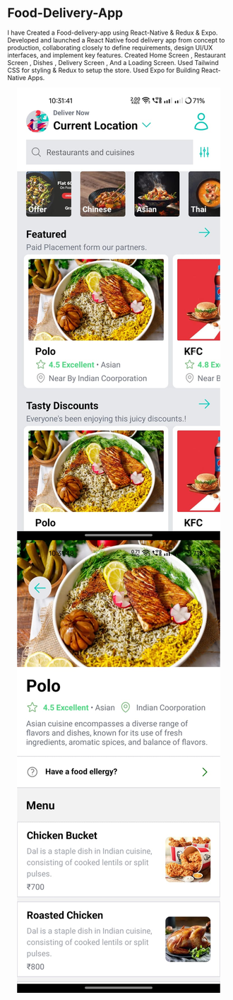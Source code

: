 # Food-Delivery-App
I have Created a Food-delivery-app using React-Native &amp; Redux &amp; Expo.
Developed and launched a React Native food delivery app from concept to production, collaborating closely to define requirements, design UI/UX interfaces, and implement key features.
Created Home Screen , Restaurant Screen , Dishes , Delivery Screen , And a Loading Screen.
Used Tailwind CSS for styling & Redux to setup the store.
Used Expo for Building React-Native Apps.
<div align="center">
    <img src="https://github.com/ANUJAVENGERS/Food-Delivery-App/blob/main/Images/WhatsApp%20Image%202024-04-25%20at%2022.33.27_af8d4d31.jpg"  align="center" />
    <img src="https://github.com/ANUJAVENGERS/Food-Delivery-App/blob/main/Images/WhatsApp%20Image%202024-04-25%20at%2022.33.28_a4a8b47a.jpg"  align="center" />
</div>
